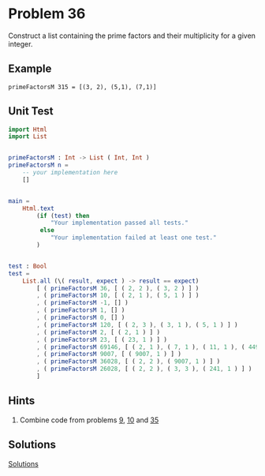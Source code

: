 # Problem 36

Construct a list containing the prime factors and their multiplicity for a given integer.

## Example
```
primeFactorsM 315 = [(3, 2), (5,1), (7,1)]
```

## Unit Test
```elm
import Html
import List


primeFactorsM : Int -> List ( Int, Int )
primeFactorsM n =
    -- your implementation here
    []


main =
    Html.text
        (if (test) then
            "Your implementation passed all tests."
         else
            "Your implementation failed at least one test."
        )


test : Bool
test =
    List.all (\( result, expect ) -> result == expect)
        [ ( primeFactorsM 36, [ ( 2, 2 ), ( 3, 2 ) ] )
        , ( primeFactorsM 10, [ ( 2, 1 ), ( 5, 1 ) ] )
        , ( primeFactorsM -1, [] )
        , ( primeFactorsM 1, [] )
        , ( primeFactorsM 0, [] )
        , ( primeFactorsM 120, [ ( 2, 3 ), ( 3, 1 ), ( 5, 1 ) ] )
        , ( primeFactorsM 2, [ ( 2, 1 ) ] )
        , ( primeFactorsM 23, [ ( 23, 1 ) ] )
        , ( primeFactorsM 69146, [ ( 2, 1 ), ( 7, 1 ), ( 11, 1 ), ( 449, 1 ) ] )
        , ( primeFactorsM 9007, [ ( 9007, 1 ) ] )
        , ( primeFactorsM 36028, [ ( 2, 2 ), ( 9007, 1 ) ] )
        , ( primeFactorsM 26028, [ ( 2, 2 ), ( 3, 3 ), ( 241, 1 ) ] )
        ]
```
## Hints
1. Combine code from problems [9](problem_9.md), [10](problem_10.md) and [35](problem_35.md)

## Solutions
[Solutions](../s/s36.md)





